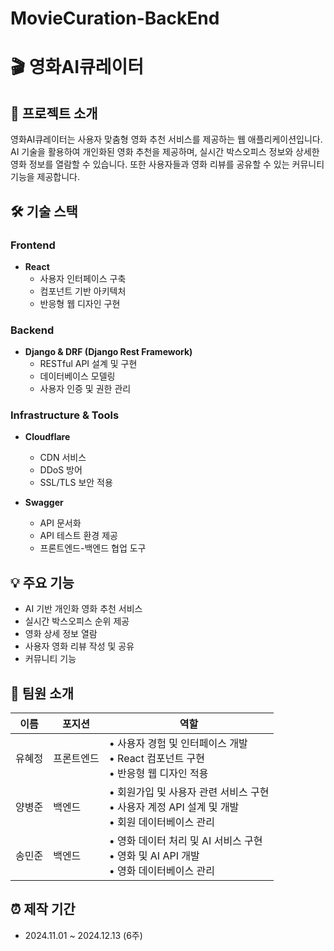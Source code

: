 # MovieCuration-BackEnd

# 🎬 영화AI큐레이터

## 📖 프로젝트 소개
영화AI큐레이터는 사용자 맞춤형 영화 추천 서비스를 제공하는 웹 애플리케이션입니다. AI 기술을 활용하여 개인화된 영화 추천을 제공하며, 실시간 박스오피스 정보와 상세한 영화 정보를 열람할 수 있습니다. 또한 사용자들과 영화 리뷰를 공유할 수 있는 커뮤니티 기능을 제공합니다.

## 🛠 기술 스택

### Frontend
* **React**
  * 사용자 인터페이스 구축
  * 컴포넌트 기반 아키텍처
  * 반응형 웹 디자인 구현

### Backend
* **Django & DRF (Django Rest Framework)**
  * RESTful API 설계 및 구현
  * 데이터베이스 모델링
  * 사용자 인증 및 권한 관리

### Infrastructure & Tools
* **Cloudflare**
  * CDN 서비스
  * DDoS 방어
  * SSL/TLS 보안 적용

* **Swagger**
  * API 문서화
  * API 테스트 환경 제공
  * 프론트엔드-백엔드 협업 도구

## 💡 주요 기능
* AI 기반 개인화 영화 추천 서비스
* 실시간 박스오피스 순위 제공
* 영화 상세 정보 열람
* 사용자 영화 리뷰 작성 및 공유
* 커뮤니티 기능

## 👥 팀원 소개
| 이름 | 포지션 | 역할 |
|------|--------|------|
| 유혜정 | 프론트엔드 | • 사용자 경험 및 인터페이스 개발<br>• React 컴포넌트 구현<br>• 반응형 웹 디자인 적용 |
| 양병준 | 백엔드 | • 회원가입 및 사용자 관련 서비스 구현<br>• 사용자 계정 API 설계 및 개발<br>• 회원 데이터베이스 관리 |
| 송민준 | 백엔드 | • 영화 데이터 처리 및 AI 서비스 구현<br>• 영화 및 AI API 개발<br>• 영화 데이터베이스 관리 |


## ⏰ 제작 기간
* 2024.11.01 ~ 2024.12.13 (6주)
